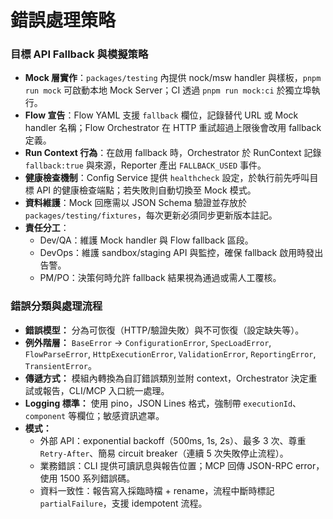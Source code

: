 # 錯誤處理策略

### 目標 API Fallback 與模擬策略
- **Mock 層實作**：`packages/testing` 內提供 nock/msw handler 與樣板，`pnpm run mock` 可啟動本地 Mock Server；CI 透過 `pnpm run mock:ci` 於獨立埠執行。
- **Flow 宣告**：Flow YAML 支援 `fallback` 欄位，記錄替代 URL 或 Mock handler 名稱；Flow Orchestrator 在 HTTP 重試超過上限後會改用 fallback 定義。
- **Run Context 行為**：在啟用 fallback 時，Orchestrator 於 RunContext 記錄 `fallback:true` 與來源，Reporter 產出 `FALLBACK_USED` 事件。
- **健康檢查機制**：Config Service 提供 `healthcheck` 設定，於執行前先呼叫目標 API 的健康檢查端點；若失敗則自動切換至 Mock 模式。
- **資料維護**：Mock 回應需以 JSON Schema 驗證並存放於 `packages/testing/fixtures`，每次更新必須同步更新版本註記。
- **責任分工**：
  - Dev/QA：維護 Mock handler 與 Flow fallback 區段。
  - DevOps：維護 sandbox/staging API 與監控，確保 fallback 啟用時發出告警。
  - PM/PO：決策何時允許 fallback 結果視為通過或需人工覆核。

### 錯誤分類與處理流程
- **錯誤模型：** 分為可恢復（HTTP/驗證失敗）與不可恢復（設定缺失等）。
- **例外階層：** `BaseError` → `ConfigurationError`, `SpecLoadError`, `FlowParseError`, `HttpExecutionError`, `ValidationError`, `ReportingError`, `TransientError`。
- **傳遞方式：** 模組內轉換為自訂錯誤類別並附 context，Orchestrator 決定重試或報告，CLI/MCP 入口統一處理。
- **Logging 標準：** 使用 pino，JSON Lines 格式，強制帶 `executionId`、`component` 等欄位；敏感資訊遮罩。
- **模式：**
  - 外部 API：exponential backoff（500ms, 1s, 2s）、最多 3 次、尊重 `Retry-After`、簡易 circuit breaker（連續 5 次失敗停止流程）。
  - 業務錯誤：CLI 提供可讀訊息與報告位置；MCP 回傳 JSON-RPC error，使用 1500 系列錯誤碼。
  - 資料一致性：報告寫入採臨時檔 + rename，流程中斷時標記 `partialFailure`，支援 idempotent 流程。
